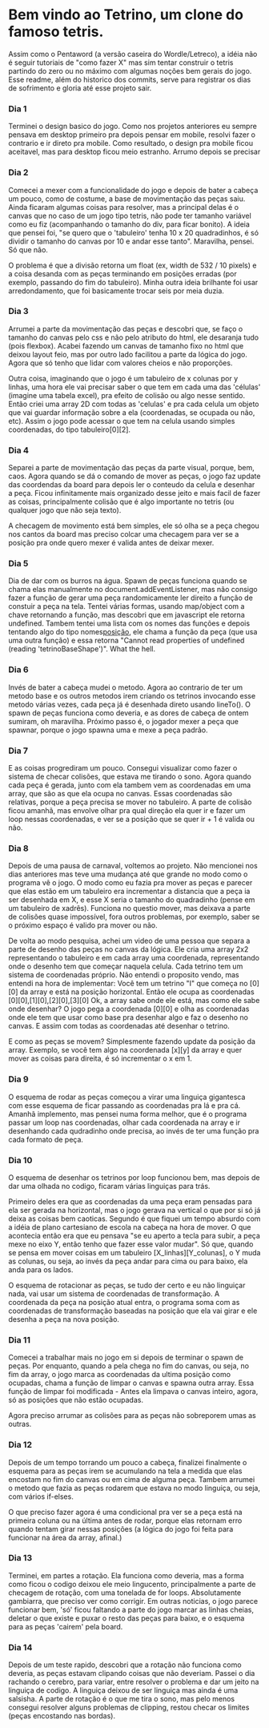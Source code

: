 # Bem vindo ao Tetrino, um clone do famoso tetris.

Assim como o Pentaword (a versão caseira do Wordle/Letreco), a idéia não é seguir tutoriais de "como fazer X" mas sim tentar construir o tetris partindo do zero ou no máximo com algumas noções bem gerais do jogo. Esse readme, além do historico dos commits, serve para registrar os dias de sofrimento e gloria até esse projeto sair.

### Dia 1

Terminei o design basico do jogo. Como nos projetos anteriores eu sempre pensava em desktop primeiro pra depois pensar em mobile, resolvi fazer o contrario e ir direto pra mobile. Como resultado, o design pra mobile ficou aceitavel, mas para desktop ficou meio estranho. Arrumo depois se precisar

### Dia 2

Comecei a mexer com a funcionalidade do jogo e depois de bater a cabeça um pouco, como de costume, a base de movimentação das peças saiu. Ainda ficaram algumas coisas para resolver, mas a principal delas é o canvas que no caso de um jogo tipo tetris, não pode ter tamanho variável como eu fiz (acompanhando o tamanho do div, para ficar bonito). A ideia que pensei foi, "se quero que o 'tabuleiro' tenha 10 x 20 quadradinhos, é só dividir o tamanho do canvas por 10 e andar esse tanto". Maravilha, pensei. Só que não. 

O problema é que a divisão retorna um float (ex, width de 532 / 10 pixels) e a coisa desanda com as peças terminando em posições erradas (por exemplo, passando do fim do tabuleiro). Minha outra ideia brilhante foi usar arredondamento, que foi basicamente trocar seis por meia duzia. 

### Dia 3

Arrumei a parte da movimentação das peças e descobri que, se faço o tamanho do canvas pelo css e não pelo atributo do html, ele desaranja tudo (pois flexbox). Acabei fazendo um canvas de tamanho fixo no html que deixou layout feio, mas por outro lado facilitou a parte da lógica do jogo. Agora que só tenho que lidar com valores cheios e não proporções.

Outra coisa, imaginando que o jogo é um tabuleiro de x colunas por y linhas, uma hora ele vai precisar saber o que tem em cada uma das 'células' (imagine uma tabela excel), pra efeito de colisão ou algo nesse sentido. Então criei uma array 2D com todas as 'celulas' e pra cada celula um objeto que vai guardar informação sobre a ela (coordenadas, se ocupada ou não, etc). Assim o jogo pode acessar o que tem na celula usando simples coordenadas, do tipo tabuleiro[0][2]. 

### Dia 4

Separei a parte de movimentação das peças da parte visual, porque, bem, caos. Agora quando se dá o comando de mover as peças, o jogo faz update das coordendas da board para depois ler o conteudo da celula e desenhar a peça. Ficou infinitamente mais organizado
desse jeito e mais facil de fazer as coisas, principalmente colisão que é algo importante no tetris (ou qualquer jogo que não seja texto). 

A checagem de movimento está bem simples, ele só olha se a peça chegou nos cantos da board mas preciso colcar uma checagem para ver se a posição pra onde quero mexer é valida antes de deixar mexer.

### Dia 5

Dia de dar com os burros na água. Spawn de peças funciona quando se chama elas manualmente no document.addEventListener, mas não consigo fazer a função de gerar uma peça randomicamente ler direito a função de constuir a peça na tela. Tentei várias formas, usando map/object com a chave retornando a função, mas descobri que em javascript ele retorna undefined.  Tambem tentei uma lista com os nomes das funções e depois tentando algo do tipo nomes[posição](parametros), ele chama a função da peça (que usa uma outra função) e essa retorna "Cannot read properties of undefined (reading 'tetrinoBaseShape')". What the hell.

### Dia 6

Invés de bater a cabeça mudei o metodo. Agora ao contrario de ter um metodo base e os outros metodos irem criando os tetrinos invocando esse metodo várias vezes, cada peça já é desenhada direto usando lineTo(). O spawn de peças funciona como deveria, e as dores de cabeça de ontem sumiram, oh maravilha. Próximo passo é, o jogador mexer a peça que spawnar, porque o jogo spawna uma e mexe a peça padrão.

### Dia 7

E as coisas progrediram um pouco. Consegui visualizar como fazer o sistema de checar colisões, que estava me tirando o sono. Agora quando cada peça é gerada, junto com ela tambem vem as coordenadas em uma array, que são as que ela ocupa no canvas. Essas coordenadas são relativas, porque a peça precisa se mover no tabuleiro. A parte de colisão ficou amanhã, mas envolve olhar pra qual direção ela quer ir e fazer um loop nessas coordenadas, e ver se a posição que se quer ir + 1 é valida ou não. 

### Dia 8

Depois de uma pausa de carnaval, voltemos ao projeto. Não mencionei nos dias anteriores mas teve uma mudança até que grande no modo como o programa vê o jogo. O modo como eu fazia pra mover as peças e parecer que elas estão em um tabuleiro era incrementar a distancia que a peça ia ser desenhada em X, e esse X seria o tamanho do quadradinho (pense em um tabuleiro de xadrês). Funciona no questio mover, mas deixava a parte de colisões quase impossível, fora outros problemas, por exemplo, saber se o próximo espaço é valido pra mover ou não.

De volta ao modo pesquisa, achei um video de uma pessoa que separa a parte de desenho das peças no canvas da lógica. Ele cria uma array 2x2 representando o tabuleiro e em cada array uma coordenada, representando onde o desenho tem que começar naquela celula. Cada tetrino tem um sistema de coordenadas próprio. Não entendi o proposito vendo, mas entendi na hora de implementar: Você tem um tetrino "I" que começa no [0][0] da array e está na posição horizontal. Então ele ocupa as coordenadas [0][0],[1][0],[2][0],[3][0]
Ok, a array sabe onde ele está, mas como ele sabe onde desenhar? O jogo pega a coordenada [0][0] e olha as coordenadas onde ele tem que usar como base pra desenhar algo e faz o desenho no canvas. E assim com todas as coordenadas até desenhar o tetrino.

E como as peças se movem? Simplesmente fazendo update da posição da array. Exemplo, se você tem algo na coordenada [x][y] da array e quer mover as coisas para direita, é só incrementar o x em 1.

### Dia 9 

O esquema de rodar as peças começou a virar uma linguiça gigantesca com esse esquema de ficar passando as coordenadas pra lá e pra cá. Amanhã implemento, mas pensei numa forma melhor, que é o programa passar um loop nas coordenadas, olhar cada coordenada na array e ir desenhando cada qudradinho onde precisa, ao invés de ter uma função pra cada formato de peça.

### Dia 10

O esquema de desenhar os tetrinos por loop funcionou bem, mas depois de dar uma olhada no codigo, ficaram várias linguiças para trás.

Primeiro deles era que as coordenadas da uma peça eram pensadas para ela ser gerada na horizontal, mas o jogo gerava na vertical o que por si só já deixa as coisas bem caoticas. Segundo é que fiquei um tempo absurdo com a idéia de plano cartesiano de escola na cabeça na hora de mover. O que acontecia então era que eu pensava "se eu aperto a tecla para subir, a peça mexe no eixo Y, então tenho que fazer esse valor mudar". Só que, quando se pensa em mover coisas em um tabuleiro [X_linhas][Y_colunas], o Y muda as colunas, ou seja, ao invés da peça andar para cima ou para baixo, ela anda para os lados.

O esquema de rotacionar as peças, se tudo der certo e eu não linguiçar nada, vai usar um sistema de coordenadas de transformação. A coordenada da peça na posição atual entra, o programa soma com as coordenadas de transformação baseadas na posição que ela vai girar e ele desenha a peça na nova posição.

### Dia 11

Comecei a trabalhar mais no jogo em si depois de terminar o spawn de peças. Por enquanto, quando a pela chega no fim do canvas, ou seja, no fim da array, o jogo marca as coordenadas da ultima posição como ocupadas, chama a função de limpar o canvas e spawna outra array. Essa função de limpar foi modificada - Antes ela limpava o canvas inteiro, agora, só as posições que não estão ocupadas.

Agora preciso arrumar as colisões para as peças não sobreporem umas as outras.

### Dia 12

Depois de um tempo torrando um pouco a cabeça, finalizei finalmente o esquema para as peças irem se acumulando na tela a medida que elas encostam no fim do canvas ou em cima de alguma peça. Tambem arrumei o metodo que fazia as peças rodarem que estava no modo linguiça, ou seja, com vários if-elses.

O que preciso fazer agora é uma condicional pra ver se a peça está na primeira coluna ou na última antes de rodar, porque elas retornam erro quando tentam girar nessas posições (a lógica do jogo foi feita para funcionar na área da array, afinal.)

### Dia 13

Terminei, em partes a rotação. Ela funciona como deveria, mas a forma como ficou o codigo deixou ele meio lingucento, principalmente a parte de checagem de rotação, com uma tonelada de for loops. Absolutamente gambiarra, que preciso ver como corrigir. Em outras noticias, o jogo parece funcionar bem, 'só' ficou faltando a parte do jogo marcar as linhas cheias, deletar o que existe e puxar o resto das peças para baixo, e o esquema para as peças 'cairem' pela board.

### Dia 14

Depois de um teste rapido, descobri que a rotação não funciona como deveria, as peças estavam clipando coisas que não deveriam. Passei o dia rachando o cerebro, para variar, entre resolver o problema e dar um jeito na linguiça de codigo. A linguiça deixou de ser linguiça mas ainda é uma salsisha. A parte de rotação é o que me tira o sono, mas pelo menos consegui resolver alguns problemas de clipping, restou checar os limites (peças encostando nas bordas).